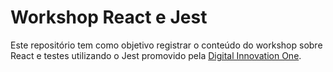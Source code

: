 # Workshop React e Jest

Este repositório tem como objetivo registrar o conteúdo do workshop sobre React e testes utilizando o Jest promovido pela [Digital Innovation One](https://digitalinnovation.one).
